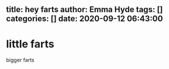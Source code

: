 title: hey farts
author: Emma Hyde
tags: []
categories: []
date: 2020-09-12 06:43:00
---
# little farts
bigger farts